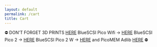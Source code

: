 ```yaml
---
layout: default
permalink: /cart
title: Cart
---
```


&#9940; DON'T FORGET 3D PRINTS [HERE](/3dprints) BlueSCSI Pico Wifi &#8594; [HERE](/picowifi) BlueSCSI Pico 2 &#8594; [HERE](/pico2) BlueSCSI Pico 2 W &#8594; [HERE](/pico2w) and PicoMEM Adlib [HERE](/adlibpicomem) &#9940;
<div id="cartcontent"></div>
<script src="/assets/catalog.js"></script>
<script src="/assets/cart.js"></script>